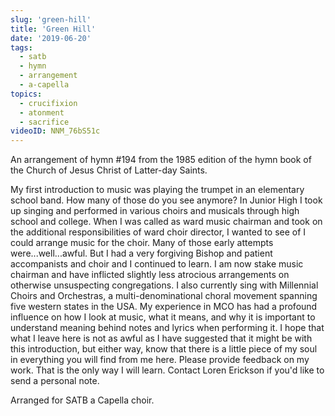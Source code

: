 ```yaml
---
slug: 'green-hill'
title: 'Green Hill'
date: '2019-06-20'
tags:
  - satb
  - hymn
  - arrangement
  - a-capella
topics:
  - crucifixion
  - atonment
  - sacrifice
videoID: NNM_76bS51c
---
```


An arrangement of hymn #194 from the 1985 edition of the hymn book of the Church of Jesus Christ of Latter-day Saints.

My first introduction to music was playing the trumpet in an elementary school band. How many of those do you see anymore? In Junior High I took up singing and performed in various choirs and musicals through high school and college. When I was called as ward music chairman and took on the additional responsibilities of ward choir director, I wanted to see of I could arrange music for the choir. Many of those early attempts were...well...awful. But I had a very forgiving Bishop and patient accompanists and choir and I continued to learn. I am now stake music chairman and have inflicted slightly less atrocious arrangements on otherwise unsuspecting congregations. I also currently sing with Millennial Choirs and Orchestras, a multi-denominational choral movement spanning five western states in the USA. My experience in MCO has had a profound influence on how I look at music, what it means, and why it is important to understand meaning behind notes and lyrics when performing it. I hope that what I leave here is not as awful as I have suggested that it might be with this introduction, but either way, know that there is a little piece of my soul in everything you will find from me here. Please provide feedback on my work. That is the only way I will learn.
Contact Loren Erickson if you'd like to send a personal note.

Arranged for SATB a Capella choir.
